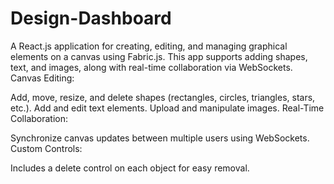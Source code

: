 # Design-Dashboard
A React.js application for creating, editing, and managing graphical elements on a canvas using Fabric.js. This app supports adding shapes, text, and images, along with real-time collaboration via WebSockets.
Canvas Editing:

Add, move, resize, and delete shapes (rectangles, circles, triangles, stars, etc.).
Add and edit text elements.
Upload and manipulate images.
Real-Time Collaboration:

Synchronize canvas updates between multiple users using WebSockets.
Custom Controls:

Includes a delete control on each object for easy removal.
